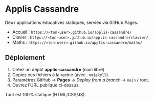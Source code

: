 # Applis Cassandre

Deux applications éducatives statiques, servies via GitHub Pages.

- Accueil : `https://<ton-user>.github.io/applis-cassandre/`
- Clavier : `https://<ton-user>.github.io/applis-cassandre/clavier/`
- Maths   : `https://<ton-user>.github.io/applis-cassandre/maths/`

## Déploiement
1. Créez un dépôt **applis-cassandre** (nom libre).
2. Copiez ces fichiers à la racine (avec `.nojekyll`).
3. Paramètres GitHub → **Pages** → *Deploy from a branch* → `main` / root.
4. Ouvrez l’URL publique ci-dessus.

Tout est 100% statique (HTML/CSS/JS).